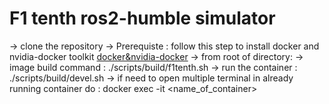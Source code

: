 # F1 tenth ros2-humble  simulator
-> clone the repository
-> Prerequiste : follow this step to install docker and nvidia-docker toolkit [docker&nvidia-docker](https://github.com/f1tenth/f1tenth_gym_ros?tab=readme-ov-file#with-an-nvidia-gpu)
-> from root of directory:
    -> image build command : ./scripts/build/f1tenth.sh
    -> run the container : ./scripts/build/devel.sh
    -> if need to open multiple terminal in already running container do : docker exec -it <name_of_container>